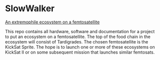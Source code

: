 # SlowWalker
[An extremophile ecosystem on a femtosatellite](https://github.com/ProjectPersephone/SlowWalker/wiki/Project-Slow-Walker)

This repo contains all hardware, software and documentation for a project to put an ecosystem on a femtosatellite. The top of the food chain in the ecosystem will consist of Tardigrades. The chosen femtosatellite is the KickSat Sprite. The hope is to launch one or more of these ecosystems on KickSat II or on some subsequent mission that launches similar femtosats.
